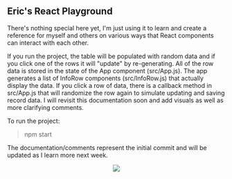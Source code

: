 ## Eric's React Playground

There's nothing special here yet, I'm just using it to learn and create a reference for myself and others on various ways that React components can interact with each other.

If you run the project, the table will be populated with random data and if you click one of the rows it will "update" by re-generating. All of the row data is stored in the state of the App component (src/App.js). The app generates a list of InfoRow components (src/InfoRow.js) that actually display the data. If you click a row of data, there is a callback method in src/App.js that will randomize the row again to simulate updating and saving record data. I will revisit this documentation soon and add visuals as well as more clarifying comments.

To run the project:

> npm start

The documentation/comments represent the initial commit and will be updated as I learn more next week.

<p align="center"><img src="https://github.com/ericdavidson/React-Practice/blob/master/display.png"></p>
